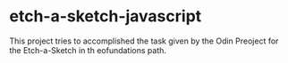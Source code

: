 # etch-a-sketch-javascript

This project tries to accomplished the task given by the Odin Preoject for the Etch-a-Sketch in th eofundations path.